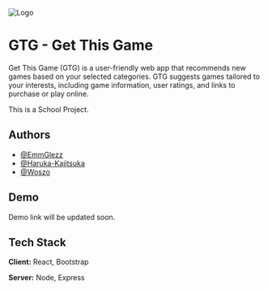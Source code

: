 
![Logo](https://i.imgur.com/pq9U66W.png)


# GTG - Get This Game

Get This Game (GTG) is a user-friendly web app that recommends new games based on your selected categories. GTG suggests games tailored to your interests, including game information, user ratings, and links to purchase or play online.

This is a School Project.

## Authors

- [@EmmGlezz](https://www.github.com/EmmGlezz)
- [@Haruka-Kajitsuka](https://github.com/Haruka-Kajitsuka)
- [@Woszo](https://github.com/Woszo)



## Demo

Demo link will be updated soon.


## Tech Stack

**Client:** React, Bootstrap

**Server:** Node, Express

